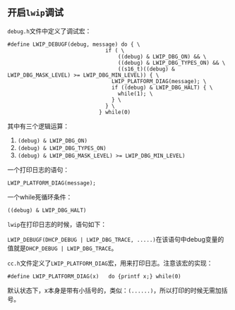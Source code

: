 ## 开启`lwip`调试

`debug.h`文件中定义了调试宏：

```
#define LWIP_DEBUGF(debug, message) do { \
                               if ( \
                                   ((debug) & LWIP_DBG_ON) && \
                                   ((debug) & LWIP_DBG_TYPES_ON) && \
                                   ((s16_t)((debug) & LWIP_DBG_MASK_LEVEL) >= LWIP_DBG_MIN_LEVEL)) { \
                                 LWIP_PLATFORM_DIAG(message); \
                                 if ((debug) & LWIP_DBG_HALT) { \
                                   while(1); \
                                 } \
                               } \
                             } while(0)
```

其中有三个逻辑运算：

1. `(debug) & LWIP_DBG_ON)`
2. `(debug) & LWIP_DBG_TYPES_ON)`
3. `(debug) & LWIP_DBG_MASK_LEVEL) >= LWIP_DBG_MIN_LEVEL)`

一个打印日志的语句：

`LWIP_PLATFORM_DIAG(message); `

一个while死循环条件：

`((debug) & LWIP_DBG_HALT)`



`lwip`在打印日志的时候，语句如下：

`LWIP_DEBUGF(DHCP_DEBUG | LWIP_DBG_TRACE, .....)`在该语句中debug变量的值就是`DHCP_DEBUG | LWIP_DBG_TRACE`。



`cc.h`文件定义了`LWIP_PLATFORM_DIAG`宏，用来打印日志。注意该宏的实现：

```
#define LWIP_PLATFORM_DIAG(x)	do {printf x;} while(0)
```

默认状态下，x本身是带有小括号的，类似：`(......)`，所以打印的时候无需加括号。



